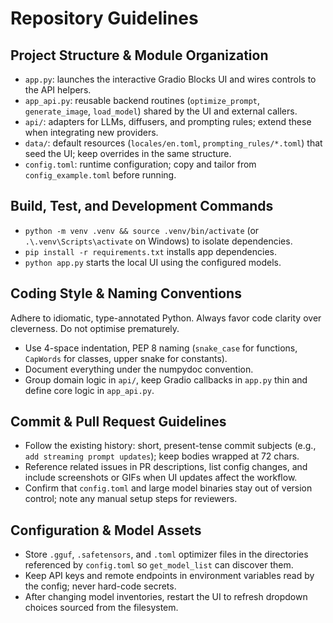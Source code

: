 # Repository Guidelines

## Project Structure & Module Organization
- `app.py`: launches the interactive Gradio Blocks UI and wires controls to the API helpers.
- `app_api.py`: reusable backend routines (`optimize_prompt`, `generate_image`, `load_model`) shared by the UI and external callers.
- `api/`: adapters for LLMs, diffusers, and prompting rules; extend these when integrating new providers.
- `data/`: default resources (`locales/en.toml`, `prompting_rules/*.toml`) that seed the UI; keep overrides in the same structure.
- `config.toml`: runtime configuration; copy and tailor from `config_example.toml` before running.

## Build, Test, and Development Commands
- `python -m venv .venv && source .venv/bin/activate` (or `.\.venv\Scripts\activate` on Windows) to isolate dependencies.
- `pip install -r requirements.txt` installs app dependencies.
- `python app.py` starts the local UI using the configured models.

## Coding Style & Naming Conventions
Adhere to idiomatic, type-annotated Python. Always favor code clarity over cleverness. Do not optimise prematurely.
- Use 4-space indentation, PEP 8 naming (`snake_case` for functions, `CapWords` for classes, upper snake for constants).
- Document everything under the numpydoc convention.
- Group domain logic in `api/`, keep Gradio callbacks in `app.py` thin and define core logic in `app_api.py`.

## Commit & Pull Request Guidelines
- Follow the existing history: short, present-tense commit subjects (e.g., `add streaming prompt updates`); keep bodies wrapped at 72 chars.
- Reference related issues in PR descriptions, list config changes, and include screenshots or GIFs when UI updates affect the workflow.
- Confirm that `config.toml` and large model binaries stay out of version control; note any manual setup steps for reviewers.

## Configuration & Model Assets
- Store `.gguf`, `.safetensors`, and `.toml` optimizer files in the directories referenced by `config.toml` so `get_model_list` can discover them.
- Keep API keys and remote endpoints in environment variables read by the config; never hard-code secrets.
- After changing model inventories, restart the UI to refresh dropdown choices sourced from the filesystem.
